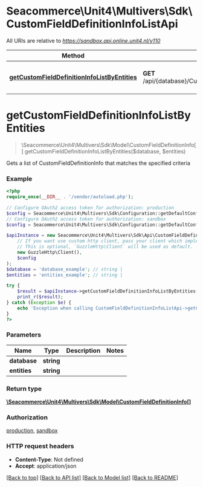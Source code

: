 # Seacommerce\Unit4\Multivers\Sdk\CustomFieldDefinitionInfoListApi

All URIs are relative to *https://sandbox.api.online.unit4.nl/v110*

Method | HTTP request | Description
------------- | ------------- | -------------
[**getCustomFieldDefinitionInfoListByEntities**](CustomFieldDefinitionInfoListApi.md#getCustomFieldDefinitionInfoListByEntities) | **GET** /api/{database}/CustomFieldDefinitionInfoList/{entities} | Gets a list of CustomFieldDefinitionInfo that matches the specified criteria


# **getCustomFieldDefinitionInfoListByEntities**
> \Seacommerce\Unit4\Multivers\Sdk\Model\CustomFieldDefinitionInfo[] getCustomFieldDefinitionInfoListByEntities($database, $entities)

Gets a list of CustomFieldDefinitionInfo that matches the specified criteria

### Example
```php
<?php
require_once(__DIR__ . '/vendor/autoload.php');

// Configure OAuth2 access token for authorization: production
$config = Seacommerce\Unit4\Multivers\Sdk\Configuration::getDefaultConfiguration()->setAccessToken('YOUR_ACCESS_TOKEN');
// Configure OAuth2 access token for authorization: sandbox
$config = Seacommerce\Unit4\Multivers\Sdk\Configuration::getDefaultConfiguration()->setAccessToken('YOUR_ACCESS_TOKEN');

$apiInstance = new Seacommerce\Unit4\Multivers\Sdk\Api\CustomFieldDefinitionInfoListApi(
    // If you want use custom http client, pass your client which implements `GuzzleHttp\ClientInterface`.
    // This is optional, `GuzzleHttp\Client` will be used as default.
    new GuzzleHttp\Client(),
    $config
);
$database = 'database_example'; // string | 
$entities = 'entities_example'; // string | 

try {
    $result = $apiInstance->getCustomFieldDefinitionInfoListByEntities($database, $entities);
    print_r($result);
} catch (Exception $e) {
    echo 'Exception when calling CustomFieldDefinitionInfoListApi->getCustomFieldDefinitionInfoListByEntities: ', $e->getMessage(), PHP_EOL;
}
?>
```

### Parameters

Name | Type | Description  | Notes
------------- | ------------- | ------------- | -------------
 **database** | **string**|  |
 **entities** | **string**|  |

### Return type

[**\Seacommerce\Unit4\Multivers\Sdk\Model\CustomFieldDefinitionInfo[]**](../Model/CustomFieldDefinitionInfo.md)

### Authorization

[production](../../README.md#production), [sandbox](../../README.md#sandbox)

### HTTP request headers

 - **Content-Type**: Not defined
 - **Accept**: application/json

[[Back to top]](#) [[Back to API list]](../../README.md#documentation-for-api-endpoints) [[Back to Model list]](../../README.md#documentation-for-models) [[Back to README]](../../README.md)

